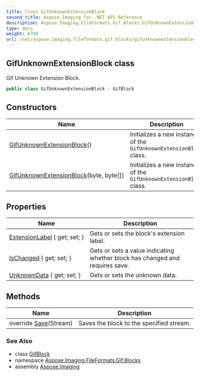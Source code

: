 ```yaml
---
title: Class GifUnknownExtensionBlock
second_title: Aspose.Imaging for .NET API Reference
description: Aspose.Imaging.FileFormats.Gif.Blocks.GifUnknownExtensionBlock class. Gif Unknown Extension Block
type: docs
weight: 6700
url: /net/aspose.imaging.fileformats.gif.blocks/gifunknownextensionblock/
---
```

## GifUnknownExtensionBlock class

Gif Unknown Extension Block.

```csharp
public class GifUnknownExtensionBlock : GifBlock
```

## Constructors

| Name | Description |
| --- | --- |
| [GifUnknownExtensionBlock](gifunknownextensionblock/#constructor)() | Initializes a new instance of the `GifUnknownExtensionBlock` class. |
| [GifUnknownExtensionBlock](gifunknownextensionblock/#constructor_1)(byte, byte[]) | Initializes a new instance of the `GifUnknownExtensionBlock` class. |

## Properties

| Name | Description |
| --- | --- |
| [ExtensionLabel](../../aspose.imaging.fileformats.gif.blocks/gifunknownextensionblock/extensionlabel/) { get; set; } | Gets or sets the block's extension label. |
| [IsChanged](../../aspose.imaging.fileformats.gif/gifblock/ischanged/) { get; set; } | Gets or sets a value indicating whether block has changed and requires save. |
| [UnknownData](../../aspose.imaging.fileformats.gif.blocks/gifunknownextensionblock/unknowndata/) { get; set; } | Gets or sets the unknown data. |

## Methods

| Name | Description |
| --- | --- |
| override [Save](../../aspose.imaging.fileformats.gif.blocks/gifunknownextensionblock/save/)(Stream) | Saves the block to the specified stream. |

### See Also

* class [GifBlock](../../aspose.imaging.fileformats.gif/gifblock/)
* namespace [Aspose.Imaging.FileFormats.Gif.Blocks](../../aspose.imaging.fileformats.gif.blocks/)
* assembly [Aspose.Imaging](../../)


